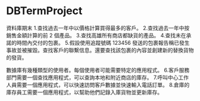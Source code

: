 # DBTermProject
資料庫期末
1.查找過去一年中以價格計算買得最多的客戶。
2.查找過去一年中按銷售金額計算的前 2 個產品。
3.查找高雄所有商店都缺貨的產品。
4.查找未在承諾的時間內交付的包裹。
5.假設使用追蹤號碼 123456 發送的包裹報告稱已發生事故並被摧毀。查找客戶的聯繫信息。還要查找該包裹的內容並創建新的替換貨物的發貨。

數據庫有幾種類型的使用者。每個使用者可能需要特定的應用程式。
6.客戶服務部門需要一個查找應用程式，可以查詢本地和附近商店的庫存。
7.呼叫中心工作人員需要一個應用程式，可以快速訪問客戶數據並快速輸入電話訂單。
8.倉庫的庫存員工需要一個應用程式，以幫助他們記錄入庫貨物並更新庫存。
